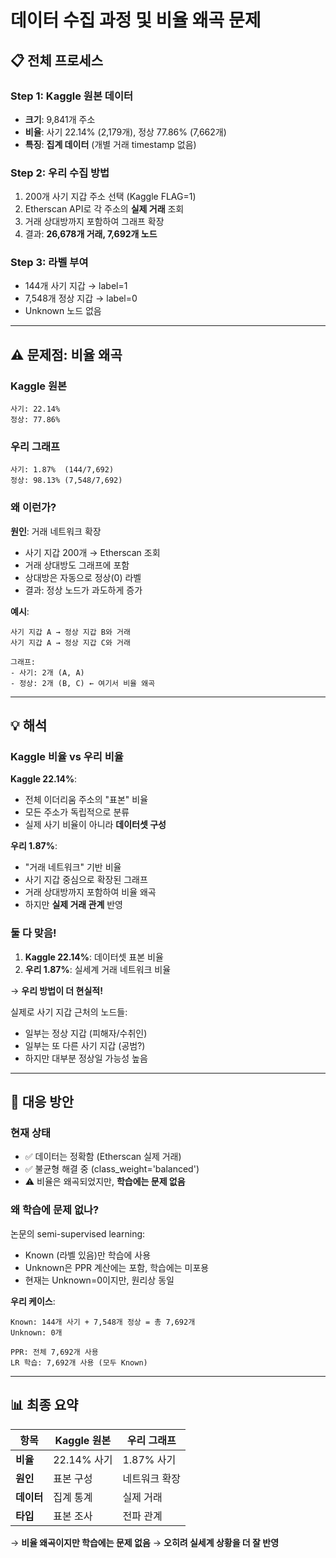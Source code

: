 # 데이터 수집 과정 및 비율 왜곡 문제

## 📋 전체 프로세스

### Step 1: Kaggle 원본 데이터

- **크기**: 9,841개 주소
- **비율**: 사기 22.14% (2,179개), 정상 77.86% (7,662개)
- **특징**: **집계 데이터** (개별 거래 timestamp 없음)

### Step 2: 우리 수집 방법

1. 200개 사기 지갑 주소 선택 (Kaggle FLAG=1)
2. Etherscan API로 각 주소의 **실제 거래** 조회
3. 거래 상대방까지 포함하여 그래프 확장
4. 결과: **26,678개 거래, 7,692개 노드**

### Step 3: 라벨 부여

- 144개 사기 지갑 → label=1
- 7,548개 정상 지갑 → label=0
- Unknown 노드 없음

---

## ⚠️ 문제점: 비율 왜곡

### Kaggle 원본

```
사기: 22.14%
정상: 77.86%
```

### 우리 그래프

```
사기: 1.87%  (144/7,692)
정상: 98.13% (7,548/7,692)
```

### 왜 이런가?

**원인**: 거래 네트워크 확장

- 사기 지갑 200개 → Etherscan 조회
- 거래 상대방도 그래프에 포함
- 상대방은 자동으로 정상(0) 라벨
- 결과: 정상 노드가 과도하게 증가

**예시**:

```
사기 지갑 A → 정상 지갑 B와 거래
사기 지갑 A → 정상 지갑 C와 거래

그래프:
- 사기: 2개 (A, A)
- 정상: 2개 (B, C) ← 여기서 비율 왜곡
```

---

## 💡 해석

### Kaggle 비율 vs 우리 비율

**Kaggle 22.14%**:

- 전체 이더리움 주소의 "표본" 비율
- 모든 주소가 독립적으로 분류
- 실제 사기 비율이 아니라 **데이터셋 구성**

**우리 1.87%**:

- "거래 네트워크" 기반 비율
- 사기 지갑 중심으로 확장된 그래프
- 거래 상대방까지 포함하여 비율 왜곡
- 하지만 **실제 거래 관계** 반영

### 둘 다 맞음!

1. **Kaggle 22.14%**: 데이터셋 표본 비율
2. **우리 1.87%**: 실세계 거래 네트워크 비율

→ **우리 방법이 더 현실적!**

실제로 사기 지갑 근처의 노드들:

- 일부는 정상 지갑 (피해자/수취인)
- 일부는 또 다른 사기 지갑 (공범?)
- 하지만 대부분 정상일 가능성 높음

---

## 🔧 대응 방안

### 현재 상태

- ✅ 데이터는 정확함 (Etherscan 실제 거래)
- ✅ 불균형 해결 중 (class_weight='balanced')
- ⚠️ 비율은 왜곡되었지만, **학습에는 문제 없음**

### 왜 학습에 문제 없나?

논문의 semi-supervised learning:

- Known (라벨 있음)만 학습에 사용
- Unknown은 PPR 계산에는 포함, 학습에는 미포용
- 현재는 Unknown=0이지만, 원리상 동일

**우리 케이스**:

```
Known: 144개 사기 + 7,548개 정상 = 총 7,692개
Unknown: 0개

PPR: 전체 7,692개 사용
LR 학습: 7,692개 사용 (모두 Known)
```

---

## 📊 최종 요약

| 항목       | Kaggle 원본 | 우리 그래프   |
| ---------- | ----------- | ------------- |
| **비율**   | 22.14% 사기 | 1.87% 사기    |
| **원인**   | 표본 구성   | 네트워크 확장 |
| **데이터** | 집계 통계   | 실제 거래     |
| **타입**   | 표본 조사   | 전파 관계     |

→ **비율 왜곡이지만 학습에는 문제 없음**
→ **오히려 실세계 상황을 더 잘 반영**
